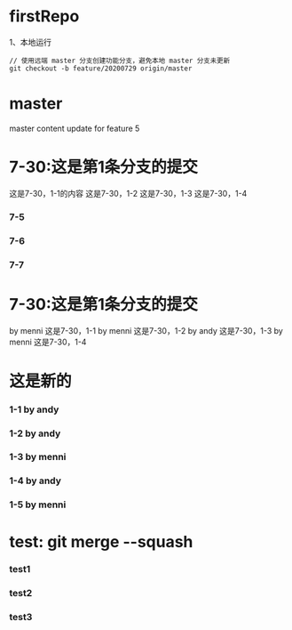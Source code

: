 # firstRepo

1、本地运行
```
// 使用远端 master 分支创建功能分支，避免本地 master 分支未更新
git checkout -b feature/20200729 origin/master
```

# master
master content update for feature 5


# 7-30:这是第1条分支的提交
这是7-30，1-1的内容
这是7-30，1-2
这是7-30，1-3
这是7-30，1-4
### 7-5
### 7-6
### 7-7

# 7-30:这是第1条分支的提交
by menni 这是7-30，1-1
by menni 这是7-30，1-2
by andy 这是7-30，1-3
by menni 这是7-30，1-4


# 这是新的
### 1-1 by andy
### 1-2 by andy
### 1-3 by menni
### 1-4 by andy
### 1-5 by menni

# test: git merge --squash
### test1
### test2
### test3

